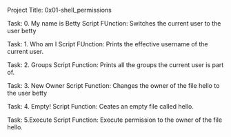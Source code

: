 Project Title: 0x01-shell_permissions

Task: 0. My name is Betty
Script FUnction: Switches the current user to the user betty

Task: 1. Who am I
Script FUnction: Prints the effective username of the current user.

Task: 2. Groups
Script Function: Prints all the groups the current user is part of.

Task: 3. New Owner
Script Function: Changes the owner of the file hello to the user betty

Task: 4. Empty!
Script Function: Ceates an empty file called hello.

Task: 5.Execute
Script Function: Execute permission to the owner of the file hello.
